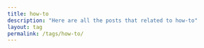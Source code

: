 ```yaml
---
title: how-to
description: "Here are all the posts that related to how-to"
layout: tag
permalink: /tags/how-to/
---
```

